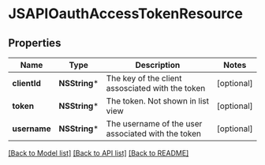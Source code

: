# JSAPIOauthAccessTokenResource

## Properties
Name | Type | Description | Notes
------------ | ------------- | ------------- | -------------
**clientId** | **NSString*** | The key of the client assosciated with the token | [optional] 
**token** | **NSString*** | The token.  Not shown in list view | [optional] 
**username** | **NSString*** | The username of the user associated with the token | [optional] 

[[Back to Model list]](../README.md#documentation-for-models) [[Back to API list]](../README.md#documentation-for-api-endpoints) [[Back to README]](../README.md)


